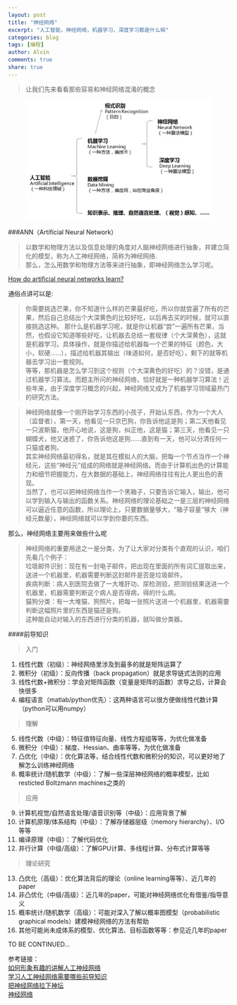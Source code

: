 ```yaml
---
layout: post
title: "神经网络"
excerpt: "人工智能，神经网络，机器学习，深度学习都是什么嘛"
categories: blog
tags: [编程]
author: Alvin
comments: true
share: true
---
```



>让我们先来看看那些容易和神经网络混淆的概念
<figure >
<img src="/postimage/神经网络.jpg" alt="wechat">
</figure>   

###ANN（Artificial Neural Network）  
>以数学和物理方法以及信息处理的角度对人脑神经网络进行抽象，并建立简化的模型，称为人工神经网络，简称为神经网络.   
>那么，怎么用数学和物理方法等来进行抽象，即神经网络怎么学习呢。    

<a href="https://www.quora.com/How-do-artificial-neural-networks-learn" target="_blank">How do artificial neural networks learn?</a>   
   
     
     
通俗点讲可以是:
>你需要挑选芒果，你不知道什么样的芒果最好吃，所以你就尝遍了所有的芒果，然后自己总结出个大深黄色的比较好吃，以后再去买的时候，就可以直接挑选这种。
那什么是机器学习呢，就是你让机器“尝”一遍所有芒果，当然，也假设它知道哪些好吃，让机器去总结一套规律（个大深黄色），这就是机器学习。具体操作，就是你描述给机器每一个芒果的特征（颜色，大小，软硬……），描述给机器其输出（味道如何，是否好吃），剩下的就等机器去学习出一套规则。  
等等，那机器是怎么学习到这个规则（个大深黄色的好吃）的？没错，是通过机器学习算法。而题主所问的神经网络，恰好就是一种机器学习算法！近些年来，由于深度学习概念的兴起，神经网络又成为了机器学习领域最热门的研究方法。  

>神经网络就像一个刚开始学习东西的小孩子，开始认东西，作为一个大人（监督者），第一天，他看见一只京巴狗，你告诉他这是狗；第二天他看见一只波斯猫，他开心地说，这是狗，纠正他，这是猫；第三天，他看见一只蝴蝶犬，他又迷惑了，你告诉他这是狗……直到有一天，他可以分清任何一只猫或者狗。  
其实神经网络最初得名，就是其在模拟人的大脑，把每一个节点当作一个神经元，这些“神经元”组成的网络就是神经网络。而由于计算机出色的计算能力和细节把握能力，在大数据的基础上，神经网络往往有比人更出色的表现。  
当然了，也可以把神经网络当作一个黑箱子，只要告诉它输入，输出，他可以学到输入与输出的函数关系。神经网络的理论基础之一是三层的神经网络可以逼近任意的函数，所以理论上，只要数据量够大，“箱子容量”够大（神经元数量），神经网络就可以学到你要的东西。  



那么，神经网络主要用来做些什么呢
>神经网络的重要用途之一是分类，为了让大家对分类有个直观的认识，咱们先看几个例子：  
垃圾邮件识别：现在有一封电子邮件，把出现在里面的所有词汇提取出来，送进一个机器里，机器需要判断这封邮件是否是垃圾邮件。  
疾病判断：病人到医院去做了一大堆肝功、尿检测验，把测验结果送进一个机器里，机器需要判断这个病人是否得病，得的什么病。  
猫狗分类：有一大堆猫、狗照片，把每一张照片送进一个机器里，机器需要判断这幅照片里的东西是猫还是狗。  
这种能自动对输入的东西进行分类的机器，就叫做分类器。  

####前导知识
>入门   
  
1. 线性代数（初级）：神经网络里涉及到最多的就是矩阵运算了
2. 微积分（初级）：反向传播（back propagation）就是求导链式法则的应用  
3. 线性代数+微积分：学会对矩阵函数（变量是矩阵的函数）求导之后，计算会快很多  
4. 编程语言（matlab/python优先）：这两种语言可以很方便做线性代数计算（python可以用numpy）

>理解   

5. 线性代数（中级）：特征值特征向量、线性方程组等等，为优化做准备
6. 微积分（中级）：梯度、Hessian、曲率等等，为优化做准备
7. 凸优化（中级）：优化算法等，结合线性代数和微积分的知识，可以更好地了解怎么训练神经网络
8. 概率统计/随机数学（中级）：了解一些深层神经网络的概率模型，比如resticted Boltzmann machines之类的

>应用   

9. 计算机视觉/自然语言处理/语音识别等（中级）：应用背景了解
10. 计算机原理/体系结构（中级）：了解存储器层级（memory hierarchy）、I/O等等
11. 编译原理（中级）：了解代码优化
12. 并行计算（中级/高级）：了解GPU计算、多线程计算、分布式计算等等

>理论研究

13. 凸优化（高级）：优化算法背后的理论（online learning等等）、近几年的paper
14. 非凸优化（中级/高级）：近几年的paper，可能对神经网络优化有借鉴/指导意义
15. 概率统计/随机数学（高级）：可能对深入了解以概率图模型（probabilistic graphical models）建模神经网络的方法有帮助
16. 其他可能尚未成体系的模型、优化算法、目标函数等等：参见近几年的paper  



TO BE CONTINUED...   




  

参考链接：   
<a href="http://www.zhihu.com/question/22553761" target="_blank">如何形象有趣的讲解人工神经网络</a>  
<a href="http://www.zhihu.com/question/27665628" target="_blank">学习人工神经网络需要哪些前导知识</a>   
<a href="http://blog.csdn.net/cinmyheart/article/details/40428203" target="_blank">把神经网络拉下神坛</a>   
<a href="http://idl.hbdlib.cn/book/00000000000000/pdfbook/018/017/178480.pdf" target="_blank">神经网络</a>  






<!-- 多说评论框 start -->
<div class="ds-thread" data-thread-key="ASD" data-title="ASD" ></div>
<!-- 多说评论框 end -->
<!-- 多说公共JS代码 start (一个网页只需插入一次) -->
<script type="text/javascript">
var duoshuoQuery = {short_name:"goaheadalvin"};
(function() {
var ds = document.createElement('script');
ds.type = 'text/javascript';ds.async = true;
ds.src = (document.location.protocol == 'https:' ? 'https:' : 'http:') + '//static.duoshuo.com/embed.js';
ds.charset = 'UTF-8';
(document.getElementsByTagName('head')[0] 
|| document.getElementsByTagName('body')[0]).appendChild(ds);
})();
</script>
<!-- 多说公共JS代码 end -->